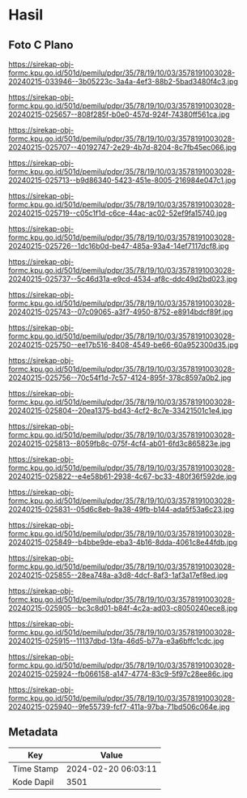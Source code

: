 # Hasil

## Foto C Plano

https://sirekap-obj-formc.kpu.go.id/501d/pemilu/pdpr/35/78/19/10/03/3578191003028-20240215-033946--3b05223c-3a4a-4ef3-88b2-5bad3480f4c3.jpg

https://sirekap-obj-formc.kpu.go.id/501d/pemilu/pdpr/35/78/19/10/03/3578191003028-20240215-025657--808f285f-b0e0-457d-924f-74380ff561ca.jpg

https://sirekap-obj-formc.kpu.go.id/501d/pemilu/pdpr/35/78/19/10/03/3578191003028-20240215-025707--40192747-2e29-4b7d-8204-8c7fb45ec066.jpg

https://sirekap-obj-formc.kpu.go.id/501d/pemilu/pdpr/35/78/19/10/03/3578191003028-20240215-025713--b9d86340-5423-451e-8005-216984e047c1.jpg

https://sirekap-obj-formc.kpu.go.id/501d/pemilu/pdpr/35/78/19/10/03/3578191003028-20240215-025719--c05c1f1d-c6ce-44ac-ac02-52ef9fa15740.jpg

https://sirekap-obj-formc.kpu.go.id/501d/pemilu/pdpr/35/78/19/10/03/3578191003028-20240215-025726--1dc16b0d-be47-485a-93a4-14ef7117dcf8.jpg

https://sirekap-obj-formc.kpu.go.id/501d/pemilu/pdpr/35/78/19/10/03/3578191003028-20240215-025737--5c46d31a-e9cd-4534-af8c-ddc49d2bd023.jpg

https://sirekap-obj-formc.kpu.go.id/501d/pemilu/pdpr/35/78/19/10/03/3578191003028-20240215-025743--07c09065-a3f7-4950-8752-e8914bdcf89f.jpg

https://sirekap-obj-formc.kpu.go.id/501d/pemilu/pdpr/35/78/19/10/03/3578191003028-20240215-025750--ee17b516-8408-4549-be66-60a952300d35.jpg

https://sirekap-obj-formc.kpu.go.id/501d/pemilu/pdpr/35/78/19/10/03/3578191003028-20240215-025756--70c54f1d-7c57-4124-895f-378c8597a0b2.jpg

https://sirekap-obj-formc.kpu.go.id/501d/pemilu/pdpr/35/78/19/10/03/3578191003028-20240215-025804--20ea1375-bd43-4cf2-8c7e-33421501c1e4.jpg

https://sirekap-obj-formc.kpu.go.id/501d/pemilu/pdpr/35/78/19/10/03/3578191003028-20240215-025813--8059fb8c-075f-4cf4-ab01-6fd3c865823e.jpg

https://sirekap-obj-formc.kpu.go.id/501d/pemilu/pdpr/35/78/19/10/03/3578191003028-20240215-025822--e4e58b61-2938-4c67-bc33-480f36f592de.jpg

https://sirekap-obj-formc.kpu.go.id/501d/pemilu/pdpr/35/78/19/10/03/3578191003028-20240215-025831--05d6c8eb-9a38-49fb-b144-ada5f53a6c23.jpg

https://sirekap-obj-formc.kpu.go.id/501d/pemilu/pdpr/35/78/19/10/03/3578191003028-20240215-025849--b4bbe9de-eba3-4b16-8dda-4061c8e44fdb.jpg

https://sirekap-obj-formc.kpu.go.id/501d/pemilu/pdpr/35/78/19/10/03/3578191003028-20240215-025855--28ea748a-a3d8-4dcf-8af3-1af3a17ef8ed.jpg

https://sirekap-obj-formc.kpu.go.id/501d/pemilu/pdpr/35/78/19/10/03/3578191003028-20240215-025905--bc3c8d01-b84f-4c2a-ad03-c8050240ece8.jpg

https://sirekap-obj-formc.kpu.go.id/501d/pemilu/pdpr/35/78/19/10/03/3578191003028-20240215-025915--11137dbd-13fa-46d5-b77a-e3a6bffc1cdc.jpg

https://sirekap-obj-formc.kpu.go.id/501d/pemilu/pdpr/35/78/19/10/03/3578191003028-20240215-025924--fb066158-a147-4774-83c9-5f97c28ee86c.jpg

https://sirekap-obj-formc.kpu.go.id/501d/pemilu/pdpr/35/78/19/10/03/3578191003028-20240215-025940--9fe55739-fcf7-411a-97ba-71bd506c064e.jpg


## Metadata

| Key        | Value               |
| ---------- | ------------------- |
| Time Stamp | 2024-02-20 06:03:11 |
| Kode Dapil | 3501                |



